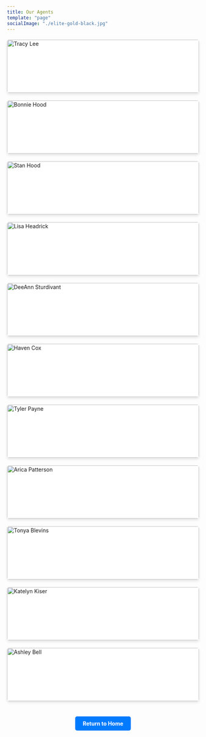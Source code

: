```yaml
---
title: Our Agents
template: "page"
socialImage: "./elite-gold-black.jpg"
---
```


<style>
  .agent-grid {
    display: grid;
    grid-template-columns: repeat(auto-fit, minmax(300px, 1fr));
    gap: 20px;
    margin-top: 20px;
  }

  .agent-card {
    background-color: #fff;
    border-radius: 5px;
    box-shadow: 0 4px 6px rgba(0, 0, 0, 0.1);
    overflow: hidden;
    transition: transform 0.3s ease;
  }

  .agent-image {
    width: 100%;
    height: auto;
  }

  .agent-info {
    padding: 20px;
  }

  .agent-name {
    font-size: 1.2rem;
    font-weight: bold;
    margin-bottom: 10px;
  }

  .agent-contact {
    margin-bottom: 10px;
  }

  .agent-bio {
    line-height: 1.6;
    max-height: 0;
    overflow: hidden;
    transition: max-height 0.3s ease;
  }

  .agent-card:focus-within .agent-bio {
    max-height: 1000px;
  }

  .return-home {
    text-align: center;
    margin-top: 40px;
  }

  .return-home a {
    text-decoration: none;
    display: inline-block;
    padding: 10px 20px;
    background-color: #007BFF;
    color: #fff;
    border-radius: 5px;
    font-weight: bold;
  }
</style>

<div class="agent-grid">
  <!-- Agent 1 -->
  <div class="agent-card" tabindex="0">
    <div class="agent-image-wrapper">
      <img src="https://raw.githubusercontent.com/charles-hood/redesign-elite-1/master/content/pages/about/tracylee.jpg" alt="Tracy Lee" class="agent-image" />
    </div>
    <div class="agent-info">
      <div class="agent-name">Tracy Lee</div>
      <div class="agent-contact">
        <a href="mailto:tracylee.elite@gmail.com">tracylee.elite@gmail.com</a>
        <br />
        <a href="tel:4236532960">(423)653-2960</a>
      </div>
      <div class="agent-bio">
        Tracy Lee is an active Realtor and the owner of Elite Realtors LLC. Established in 2020 to bring buying and selling back to putting clients first! Mother of three with degrees in business management, allied sciences, and a background in personal training. Her accomplishments range from Masters Club to Regional multi-million dollar producers club with approximately 40-60 transactions per year.
        She specializes in relocation families, first-time home buyers, and new construction homes. Her priority is quality, and she handles every transaction from start to close.
      </div>
    </div>
  </div>

<!-- Agent 2 -->
  <div class="agent-card" tabindex="0">
    <div class="agent-image-wrapper">
      <img src="https://raw.githubusercontent.com/charles-hood/redesign-elite-1/master/content/pages/about/bonniehood.jpg" alt="Bonnie Hood" class="agent-image" />
    </div>
    <div class="agent-info">
      <div class="agent-name">Bonnie Hood</div>
      <div class="agent-contact">
        <a href="mailto:bonniehood.elite@gmail.com">bonniehood.elite@gmail.com</a>
        <br />
        <a href="tel:4234213946">(423) 421-3946</a>
      </div>
      <div class="agent-bio">
        Bonnie is a native of North Georgia. She received her REALTOR license in 1997. After gaining valuable experience in real estate, she acquired her Broker's license. She specializes in residential real estate in the Chattanooga, Tennessee and North Georgia Areas. Whether you are buying or selling your home, it can be a stressful task. So, as your REALTOR, her job is to take the stress out of your hand. Communication is a vital factor to success in Real Estate. That's why she communicates every step of the way. That gives you assurance knowing that she's there to guide you. Her goal is to satisfy your needs, whether it is your first home or your last home. She will always put herself in your shoes.
        Bonnie currently resides with husband Stan in Ringgold, Georgia. In her spare time, she enjoys spending time with family and friends, reading, and antique shopping.
      </div>
    </div>
  </div>

  <!-- Agent 3 -->
  <div class="agent-card" tabindex="0">
    <div class="agent-image-wrapper">
      <img src="https://raw.githubusercontent.com/charles-hood/redesign-elite-1/master/content/pages/about/stanhood.jpg" alt="Stan Hood" class="agent-image" />
    </div>
    <div class="agent-info">
      <div class="agent-name">Stan Hood</div>
      <div class="agent-contact">
        <a href="mailto:stanhood.elite@gmail.com">stanhood.elite@gmail.com</a>
        <br />
        <a href="tel:4234439278">(423) 443-9278</a>
      </div>
      <div class="agent-bio">
        Stan received his license in 2006 but took a break from real estate in 2010. He returned to real estate in 2019 to work with his wife as a team.
        He specializes in residential properties for buyers and sellers. He will work hard for you from finding your property to the close. Call him today!
      </div>
    </div>
  </div>

  <!-- Agent 4 -->
  <div class="agent-card" tabindex="0">
    <div class="agent-image-wrapper">
      <img src="https://raw.githubusercontent.com/charles-hood/redesign-elite-1/master/content/pages/about/lisaheadrick.jpg" alt="Lisa Headrick" class="agent-image" />
    </div>
    <div class="agent-info">
      <div class="agent-name">Lisa Headrick</div>
      <div class="agent-contact">
        <a href="mailto:lheadrick24@aol.com">lheadrick24@aol.com</a>
        <br />
        <a href="tel:4235938052">(423) 593-8052</a>
      </div>
      <div class="agent-bio">
        Lisa is a lifelong resident of Northwest GA and is very passionate about the well-being of the citizens of this area and is very involved with the thriving business community. As a business professional in Catoosa County, both as an Assistant Deputy Tax Commissioner and real estate broker in Georgia and Tennessee for over 20 years, her personal and professional connections and knowledge of the area work in her favor to help with the smooth sell of your home or find the perfect lifetime investment.
        Lisa has worked for Catoosa County Government for 10 years, also currently serving on the Board for the Catoosa County Economic Development Authority responsible for bringing business and development to the county. Lisa and her husband of 33 years formerly owned a residential and commercial real estate development company and were the first to build a St. Jude Dream Home in the Chattanooga/North Georgia area. She also served 5 years as Executive Officer on the Board of the Northwest Georgia Homebuilders Association. She, her husband, two daughters, and two grandchildren currently live in Chickamauga, GA.
      </div>
    </div>
  </div>

  <!-- Agent 5 -->
  <div class="agent-card" tabindex="0">
    <div class="agent-image-wrapper">
      <img src="https://raw.githubusercontent.com/charles-hood/redesign-elite-1/master/content/pages/about/deeannsturdivant.jpg" alt="DeeAnn Sturdivant" class="agent-image" />
    </div>
    <div class="agent-info">
      <div class="agent-name">DeeAnn Sturdivant</div>
      <div class="agent-contact">
        <a href="mailto:Nextsteprealtyga@gmail.com">Nextsteprealtyga@gmail.com</a>
        <br />
        <a href="tel:4043682359">(404) 368-2359</a>
      </div>
      <div class="agent-bio">
        DeeAnn is a lifelong resident of Georgia. Her background in real estate began with 24 years as a Real Estate Paralegal. Her love for real estate and passion for people and relationships built is what has driven her to become a Realtor. The knowledge she has gained over the years makes her a valuable asset to anyone looking to buy or sell. Your best interest is her only interest. As a mother of 5 boys, she understands family values and your family will be her priority. Let her show you and your family the way to home ownership!
      </div>
    </div>
  </div>

  <!-- Agent 6 -->
  <div class="agent-card" tabindex="0">
    <div class="agent-image-wrapper">
      <img src="https://raw.githubusercontent.com/charles-hood/redesign-elite-1/master/content/pages/about/havencox.jpg" alt="Haven Cox" class="agent-image" />
    </div>
    <div class="agent-info">
      <div class="agent-name">Haven Cox</div>
      <div class="agent-contact">
        <a href="mailto:havensellshomes@gmail.com">havensellshomes@gmail.com</a>
        <br />
        <a href="tel:4238273666">(423) 827-3666</a>
      </div>
      <div class="agent-bio">
        Haven is new to Real Estate but has brought with her over a decade of financing and several years as a contractor in the North Georgia area. This motivated Haven to become a Realtor and to put all her knowledge to work for others. Haven currently resides in Tennessee, where she, her husband of 28 years and 2 children live along the Tennessee river. If you are looking to buy or sell a home in Tennessee, Haven is always ready to make that a peaceful process.
      </div>
    </div>
  </div>

  <!-- Agent 7 -->
  <div class="agent-card" tabindex="0">
    <div class="agent-image-wrapper">
      <img src="https://raw.githubusercontent.com/charles-hood/redesign-elite-1/master/content/pages/about/tylerpayne.jpg" alt="Tyler Payne" class="agent-image" />
    </div>
    <div class="agent-info">
      <div class="agent-name">Tyler Payne</div>
      <div class="agent-contact">
        <a href="mailto:Paynetyler111@gmail.com">Paynetyler111@gmail.com</a>
        <br />
        <a href="tel:423-508-4136">423-508-4136</a>
      </div>
      <div class="agent-bio">
        At the end of 2020, Tyler initially began investing in real estate before ultimately deciding to pursue real estate as his full-time career. Over the past year, he has developed relationships that have thrust him even deeper into discovering his passion for real estate. He received his license in March of 2021. Tyler graduated from The McCallie School in 2015, and then attended Lee University where he played baseball for four years and graduated with a degree in Business Finance. As a lifelong resident of the North Georgia and Greater Chattanooga areas, Tyler brings a deep understanding of the community that surrounds it.
      </div>
    </div>
  </div>

  <!-- Agent 8 -->
  <div class="agent-card" tabindex="0">
    <div class="agent-image-wrapper">
      <img src="https://raw.githubusercontent.com/charles-hood/redesign-elite-1/master/content/pages/about/aricapatterson.jpg" alt="Arica Patterson" class="agent-image" />
    </div>
    <div class="agent-info">
      <div class="agent-name">Arica Patterson</div>
      <div class="agent-contact">
        <a href="mailto:apattersonhomes@gmail.com">apattersonhomes@gmail.com</a>
        <br />
        <a href="tel:423-645-5979">423-645-5979</a>
      </div>
      <div class="agent-bio">
        My name is Arica Patterson. I am a devoted Christian, wife, and mother of three. I have been involved in real estate in some capacity my whole life. Most of my family is involved in real estate which has been instrumental in my success as a real estate agent. I am a firm believer in learning from the more experienced people around me. As I have watched and learned over the years I have been fortunate enough to be involved in every step of building a home as well as the remodeling process. As a result, when choosing a home or preparing a home for the market, I can offer my client the knowledge I have gained through my experiences. Buying or selling a home whether it is for you personally or as an investment is one of the biggest and most important decisions one will make. For this reason, I give each real estate transaction my full attention and do my very best to make the process a smooth and seamless transaction for all involved. I look forward to helping any real estate dreams become reality.
      </div>
    </div>
  </div>

  <!-- Agent 9 -->
  <div class="agent-card" tabindex="0">
    <div class="agent-image-wrapper">
      <img src="https://raw.githubusercontent.com/charles-hood/redesign-elite-1/master/content/pages/about/tonyablevins.jpg" alt="Tonya Blevins" class="agent-image" />
    </div>
    <div class="agent-info">
      <div class="agent-name">Tonya Blevins</div>
      <div class="agent-contact">
        <a href="mailto:tonya.therealtor.4u@gmail.com">tonya.therealtor.4u@gmail.com</a>
        <br />
        <a href="tel:4232276346">423-227-6346</a>
      </div>
      <div class="agent-bio">
        Tonya Blevins is a devoted Christian and loves her community. She is a native of Chattanooga, Tennessee and North Georgia areas and currently resides in Ringgold, Georgia. She has been a licensed Realtor since 2022. She is licensed in both Georgia and Tennessee. She has 25+ years' experience in leadership and customer service, which has given her the skills needed in real estate. Her desire to help others is what gave her the passion to become a Realtor. She puts integrity, patience, and perseverance into the process of finding a home a success. She will pay attention to detail in each real estate transaction to make the buying/selling process go smoothly. The knowledge she has gained from mentorship and education will help her in achieving that goal. She specializes in first-time home buyers and new construction. She would love to help you and your family find your desired home.
      </div>
    </div>
  </div>

  <!-- Agent 10 -->
  <div class="agent-card" tabindex="0">
    <div class="agent-image-wrapper">
      <img src="https://raw.githubusercontent.com/charles-hood/redesign-elite-1/master/content/pages/about/katelynkiser.jpg" alt="Katelyn Kiser" class="agent-image" />
    </div>
    <div class="agent-info">
      <div class="agent-name">Katelyn Kiser</div>
      <div class="agent-contact">
        <a href="mailto:Katelynkiser892@gmail.com">Katelynkiser892@gmail.com</a>
        <br />
        <a href="tel:7069782726">706-978-2726</a>
      </div>
      <div class="agent-bio">
        I am a small-town Realtor with a forever-growing passion to learn. As a Northwest Georgia native, I have intimate knowledge of the area and surrounding areas with a strong desire to help you find your home. Raven is my beautiful daughter that makes me have a very strong will to succeed and make things happen. I treat all clients as if they are family while having a friendly demeanor and a humorous relationship with each of them.
        Establishing a positive communication flow with agents, clients, lenders, and all other parties involved in the closing process is important and I have done just that. All the while assisting first-time home buyers and investors in finding ideal homes by assessing needs, requirements, and budgets. I am a strong negotiator and advocate for my clients… assertive and efficient.
        Is it time for something new? Let's talk!
      </div>
    </div>
  </div>

  <!-- Agent 11 -->
  <div class="agent-card" tabindex="0">
    <div class="agent-image-wrapper">
      <img src="https://raw.githubusercontent.com/charles-hood/redesign-elite-1/master/content/pages/about/ashleybell.jpg" alt="Ashley Bell" class="agent-image" />
    </div>
    <div class="agent-info">
      <div class="agent-name">Ashley Bell</div>
      <div class="agent-contact">
        <a href="mailto:ashleyblakebell@gmail.com">ashleyblakebell@gmail.com</a>
        <br />
        <a href="tel:4235950428">423-595-0428</a>
      </div>
      <div class="agent-bio">
        Ashley is a lifelong resident of Northwest Georgia. She currently resides in Summerville with her husband Scott and daughter Amelia. She obtained her license in January of 2019. She has always had a love for design and real estate and finally decided to start her career in real estate! She is licensed in both the state of Georgia and Tennessee while also having referral connections in the other various states.
        Ashley enjoys working with first-time home buyers. She enjoys allowing her clients to soak in the process while she takes on the work and stress that comes with real estate. Communication is very important to Ashley so that is something you won't have to worry about! She loves walking her clients through the process, providing them with valuable information as well as making connections with not only them but connecting them with contractors to aid in the purchase and/or sale of their home!
        She looks forward to being a part of such a life-changing milestone in you and your family's lives!
      </div>
    </div>
  </div>

</div>

<!-- Return to Home Button -->
<div class="return-home">
  <a href="https://eliterealtorsllc.com/">Return to Home</a>
</div>
